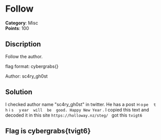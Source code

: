 # Follow

**Category**: Misc \
**Points**: 100

## Discription

> 

Follow the author.

flag format: cybergrabs{}

Author: sc4ry_gh0st


## Solution

I checked author name "sc4ry_gh0st" in twitter. He has a post ```Ｈｏpe 
ｔhⅰs  ｙear  wіll  be  good.
Happy New Year``` . I copied this text and decoded it in  this site ```https://holloway.nz/steg/ ``` 
got this ```tvigt6```
## Flag is cybergrabs{tvigt6}
